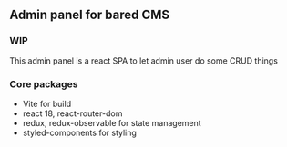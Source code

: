 ## Admin panel for bared CMS

### WIP

This admin panel is a react SPA to let admin user do some CRUD things

### Core packages

* Vite for build
* react 18, react-router-dom
* redux, redux-observable for state management
* styled-components for styling